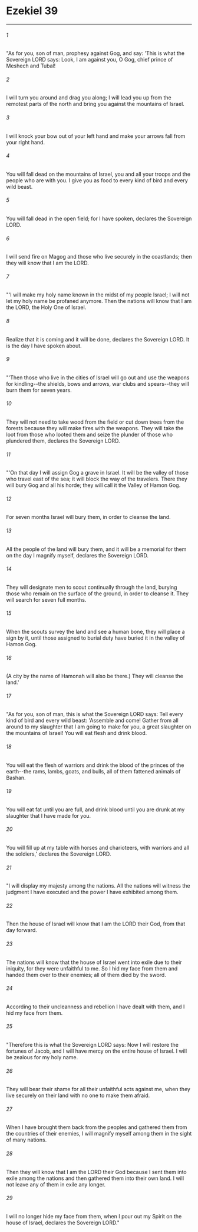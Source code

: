 # Ezekiel 39
***



###### 1 
"As for you, son of man, prophesy against Gog, and say: 'This is what the Sovereign LORD says: Look, I am against you, O Gog, chief prince of Meshech and Tubal! 

###### 2 
I will turn you around and drag you along; I will lead you up from the remotest parts of the north and bring you against the mountains of Israel. 

###### 3 
I will knock your bow out of your left hand and make your arrows fall from your right hand. 

###### 4 
You will fall dead on the mountains of Israel, you and all your troops and the people who are with you. I give you as food to every kind of bird and every wild beast. 

###### 5 
You will fall dead in the open field; for I have spoken, declares the Sovereign LORD. 

###### 6 
I will send fire on Magog and those who live securely in the coastlands; then they will know that I am the LORD. 

###### 7 
"'I will make my holy name known in the midst of my people Israel; I will not let my holy name be profaned anymore. Then the nations will know that I am the LORD, the Holy One of Israel. 

###### 8 
Realize that it is coming and it will be done, declares the Sovereign LORD. It is the day I have spoken about. 

###### 9 
"'Then those who live in the cities of Israel will go out and use the weapons for kindling--the shields, bows and arrows, war clubs and spears--they will burn them for seven years. 

###### 10 
They will not need to take wood from the field or cut down trees from the forests because they will make fires with the weapons. They will take the loot from those who looted them and seize the plunder of those who plundered them, declares the Sovereign LORD. 

###### 11 
"'On that day I will assign Gog a grave in Israel. It will be the valley of those who travel east of the sea; it will block the way of the travelers. There they will bury Gog and all his horde; they will call it the Valley of Hamon Gog. 

###### 12 
For seven months Israel will bury them, in order to cleanse the land. 

###### 13 
All the people of the land will bury them, and it will be a memorial for them on the day I magnify myself, declares the Sovereign LORD. 

###### 14 
They will designate men to scout continually through the land, burying those who remain on the surface of the ground, in order to cleanse it. They will search for seven full months. 

###### 15 
When the scouts survey the land and see a human bone, they will place a sign by it, until those assigned to burial duty have buried it in the valley of Hamon Gog. 

###### 16 
(A city by the name of Hamonah will also be there.) They will cleanse the land.' 

###### 17 
"As for you, son of man, this is what the Sovereign LORD says: Tell every kind of bird and every wild beast: 'Assemble and come! Gather from all around to my slaughter that I am going to make for you, a great slaughter on the mountains of Israel! You will eat flesh and drink blood. 

###### 18 
You will eat the flesh of warriors and drink the blood of the princes of the earth--the rams, lambs, goats, and bulls, all of them fattened animals of Bashan. 

###### 19 
You will eat fat until you are full, and drink blood until you are drunk at my slaughter that I have made for you. 

###### 20 
You will fill up at my table with horses and charioteers, with warriors and all the soldiers,' declares the Sovereign LORD. 

###### 21 
"I will display my majesty among the nations. All the nations will witness the judgment I have executed and the power I have exhibited among them. 

###### 22 
Then the house of Israel will know that I am the LORD their God, from that day forward. 

###### 23 
The nations will know that the house of Israel went into exile due to their iniquity, for they were unfaithful to me. So I hid my face from them and handed them over to their enemies; all of them died by the sword. 

###### 24 
According to their uncleanness and rebellion I have dealt with them, and I hid my face from them. 

###### 25 
"Therefore this is what the Sovereign LORD says: Now I will restore the fortunes of Jacob, and I will have mercy on the entire house of Israel. I will be zealous for my holy name. 

###### 26 
They will bear their shame for all their unfaithful acts against me, when they live securely on their land with no one to make them afraid. 

###### 27 
When I have brought them back from the peoples and gathered them from the countries of their enemies, I will magnify myself among them in the sight of many nations. 

###### 28 
Then they will know that I am the LORD their God because I sent them into exile among the nations and then gathered them into their own land. I will not leave any of them in exile any longer. 

###### 29 
I will no longer hide my face from them, when I pour out my Spirit on the house of Israel, declares the Sovereign LORD."
